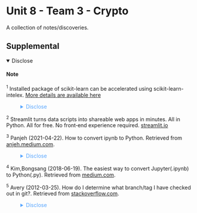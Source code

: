 # Unit 8 - Team 3 - Crypto

A collection of notes/discoveries.

## Supplemental

<details open><summary>Disclose</summary>  

#### Note  

<sup><a id="ref1">1</a></sup> Installed package of scikit-learn can be accelerated using scikit-learn-intelex.
[More details are available here](https://intel.github.io/scikit-learn-intelex)
<blockquote style="border-left: 0px solid #ccc; color: rgb(88, 166, 255);"><details><summary>Disclose</summary>
<br>
For example:

    $ conda install scikit-learn-intelex
    $ python -m sklearnex my_application.py
</details></blockquote>


<sup><a id="ref2">2</a></sup> Streamlit turns data scripts into shareable web apps in minutes. All in Python. All for free. No front‑end experience required. [streamlit.io](https://streamlit.io)


<sup><a id="ref3">3</a></sup> Panjeh (2021-04-22). How to convert ipynb to Python. Retrieved from [anjeh.medium.com](https://panjeh.medium.com/how-to-convert-ipynb-to-python-92d12d0424c4).
<blockquote style="border-left: 0px solid #ccc; color: rgb(88, 166, 255);"><details><summary>Disclose</summary>
<br>
First you need to convert the ipynb file to Python:

    $ jupyter nbconvert --to python filename.ipynb

Then run it in Terminal using:

    $ python3 filename.py
</details></blockquote>

<sup><a id="ref4">4</a></sup> Kim,Bongsang (2018-06-19). The easiest way to convert Jupyter(.ipynb) to Python(.py). Retrieved from [medium.com](https://medium.com/@researchplex/the-easiest-way-to-convert-jupyter-ipynb-to-python-py-912e39f16917).

<sup><a id="ref5">5</a></sup> Avery (2012-03-25). How do I determine what branch/tag I have checked out in git?. Retrieved from [stackoverflow.com](https://stackoverflow.com/questions/9858055/how-do-i-determine-what-branch-tag-i-have-checked-out-in-git).  
<blockquote style="border-left: 0px solid #ccc; color: rgb(88, 166, 255);"><details><summary>Disclose</summary>
<br>
Git command

    $ git branch
</details></blockquote>


</details>

